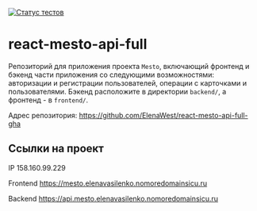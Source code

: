 [![Статус тестов](../../actions/workflows/tests.yml/badge.svg)](../../actions/workflows/tests.yml)

# react-mesto-api-full
Репозиторий для приложения проекта `Mesto`, включающий фронтенд и бэкенд части приложения со следующими возможностями: авторизации и регистрации пользователей, операции с карточками и пользователями. Бэкенд расположите в директории `backend/`, а фронтенд - в `frontend/`. 
  
Адрес репозитория: https://github.com/ElenaWest/react-mesto-api-full-gha

## Ссылки на проект

IP 158.160.99.229

Frontend https://mesto.elenavasilenko.nomoredomainsicu.ru

Backend https://api.mesto.elenavasilenko.nomoredomainsicu.ru
